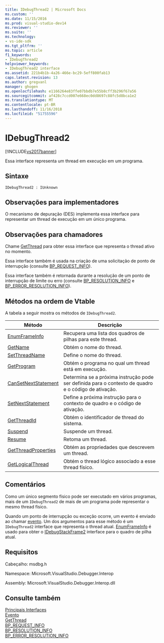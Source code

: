 ```yaml
---
title: IDebugThread2 | Microsoft Docs
ms.custom: ''
ms.date: 11/15/2016
ms.prod: visual-studio-dev14
ms.reviewer: ''
ms.suite: ''
ms.technology:
- vs-ide-sdk
ms.tgt_pltfrm: ''
ms.topic: article
f1_keywords:
- IDebugThread2
helpviewer_keywords:
- IDebugThread2 interface
ms.assetid: 221b4b1b-4a26-466e-bc29-5eff800fab13
caps.latest.revision: 13
ms.author: gregvanl
manager: ghogen
ms.openlocfilehash: e1166264e83ffe07bbdb7e55b8cff3b296f67a56
ms.sourcegitcommit: af428c7ccd007e668ec0dd8697c88fc5d8bca1e2
ms.translationtype: MT
ms.contentlocale: pt-BR
ms.lasthandoff: 11/16/2018
ms.locfileid: "51755596"
---
```

# <a name="idebugthread2"></a>IDebugThread2
[!INCLUDE[vs2017banner](../../../includes/vs2017banner.md)]

Essa interface representa um thread em execução em um programa.  
  
## <a name="syntax"></a>Sintaxe  
  
```  
IDebugThread2 : IUnknown  
```  
  
## <a name="notes-for-implementers"></a>Observações para implementadores  
 O mecanismo de depuração (DES) implementa essa interface para representar um thread de execução em um único programa.  
  
## <a name="notes-for-callers"></a>Observações para chamadores  
 Chame [GetThread](../../../extensibility/debugger/reference/idebugstackframe2-getthread.md) para obter essa interface que representa o thread ativo no momento.  
  
 Essa interface também é usada na criação de uma solicitação de ponto de interrupção (consulte [BP_REQUEST_INFO](../../../extensibility/debugger/reference/bp-request-info.md)).  
  
 Essa interface também é retornada durante a resolução de um ponto de interrupção de limite ou erro (consulte [BP_RESOLUTION_INFO](../../../extensibility/debugger/reference/bp-resolution-info.md) e [BP_ERROR_RESOLUTION_INFO](../../../extensibility/debugger/reference/bp-error-resolution-info.md)).  
  
## <a name="methods-in-vtable-order"></a>Métodos na ordem de Vtable  
 A tabela a seguir mostra os métodos de `IDebugThread2`.  
  
|Método|Descrição|  
|------------|-----------------|  
|[EnumFrameInfo](../../../extensibility/debugger/reference/idebugthread2-enumframeinfo.md)|Recupera uma lista dos quadros de pilhas para este thread.|  
|[GetName](../../../extensibility/debugger/reference/idebugthread2-getname.md)|Obtém o nome do thread.|  
|[SetThreadName](../../../extensibility/debugger/reference/idebugthread2-setthreadname.md)|Define o nome do thread.|  
|[GetProgram](../../../extensibility/debugger/reference/idebugthread2-getprogram.md)|Obtém o programa no qual um thread está em execução.|  
|[CanSetNextStatement](../../../extensibility/debugger/reference/idebugthread2-cansetnextstatement.md)|Determina se a próxima instrução pode ser definida para o contexto de quadro e o código de ativação.|  
|[SetNextStatement](../../../extensibility/debugger/reference/idebugthread2-setnextstatement.md)|Define a próxima instrução para o contexto de quadro e o código de ativação.|  
|[GetThreadId](../../../extensibility/debugger/reference/idebugthread2-getthreadid.md)|Obtém o identificador de thread do sistema.|  
|[Suspend](../../../extensibility/debugger/reference/idebugthread2-suspend.md)|Suspende um thread.|  
|[Resume](../../../extensibility/debugger/reference/idebugthread2-resume.md)|Retoma um thread.|  
|[GetThreadProperties](../../../extensibility/debugger/reference/idebugthread2-getthreadproperties.md)|Obtém as propriedades que descrevem um thread.|  
|[GetLogicalThread](../../../extensibility/debugger/reference/idebugthread2-getlogicalthread.md)|Obtém o thread lógico associado a esse thread físico.|  
  
## <a name="remarks"></a>Comentários  
 Como um único segmento físico pode ser executado em vários programas, mais de um `IDebugThread2` de mais de um programa pode representar o mesmo thread físico.  
  
 Quando um ponto de interrupção ou exceção ocorre, um evento é enviado ao chamar [evento](../../../extensibility/debugger/reference/idebugeventcallback2-event.md). Um dos argumentos para esse método é um `IDebugThread2` interface que representa o thread atual. [EnumFrameInfo](../../../extensibility/debugger/reference/idebugthread2-enumframeinfo.md) é usado para obter o [IDebugStackFrame2](../../../extensibility/debugger/reference/idebugstackframe2.md) interface para o quadro de pilha atual.  
  
## <a name="requirements"></a>Requisitos  
 Cabeçalho: msdbg.h  
  
 Namespace: Microsoft.VisualStudio.Debugger.Interop  
  
 Assembly: Microsoft.VisualStudio.Debugger.Interop.dll  
  
## <a name="see-also"></a>Consulte também  
 [Principais Interfaces](../../../extensibility/debugger/reference/core-interfaces.md)   
 [Evento](../../../extensibility/debugger/reference/idebugeventcallback2-event.md)   
 [GetThread](../../../extensibility/debugger/reference/idebugstackframe2-getthread.md)   
 [BP_REQUEST_INFO](../../../extensibility/debugger/reference/bp-request-info.md)   
 [BP_RESOLUTION_INFO](../../../extensibility/debugger/reference/bp-resolution-info.md)   
 [BP_ERROR_RESOLUTION_INFO](../../../extensibility/debugger/reference/bp-error-resolution-info.md)

